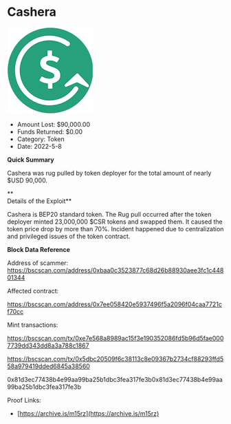# Cashera
![Cashera](/rektimages/Cashera.png)
- Amount Lost: $90,000.00
- Funds Returned: $0.00
- Category: Token
- Date: 2022-5-8

**Quick Summary**

Cashera was rug pulled by token deployer for the total amount of nearly $USD 90,000.

 **  
Details of the Exploit**

Cashera is BEP20 standard token. The Rug pull  occurred after the token deployer minted 23,000,000 $CSR tokens and swapped them. It caused the token price drop by more than 70%. Incident happened due to centralization and privileged issues of the token contract.

  


 **Block Data Reference**

Address of scammer: https://bscscan.com/address/0xbaa0c3523877c68d26b88930aee3fc1c44801344

Affected contract:

https://bscscan.com/address/0x7ee058420e5937496f5a2096f04caa7721cf70cc

Mint transactions:

https://bscscan.com/tx/0xe7e568a8989ac15f3e190352086fd5b96d5fae0007739dd343dd8a3a788c1867

https://bscscan.com/tx/0x5dbc20509f6c38113c8e09367b2734cf88293ffd558a979419dded6845a38560

  


0x81d3ec77438b4e99aa99ba25b1dbc3fea317fe3b0x81d3ec77438b4e99aa99ba25b1dbc3fea317fe3b


Proof Links:
- [https://archive.is/m15rz](https://archive.is/m15rz)


